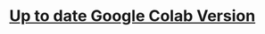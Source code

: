 # [Up to date Google Colab Version](https://colab.research.google.com/drive/1Twc5pzN8zltNvE235QPHwdQjsiVAArMq?usp=sharing)
